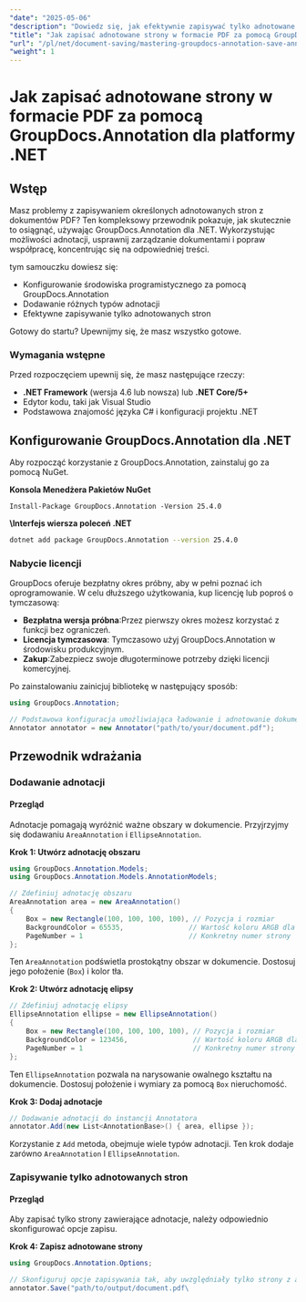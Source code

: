 ```yaml
---
"date": "2025-05-06"
"description": "Dowiedz się, jak efektywnie zapisywać tylko adnotowane strony pliku PDF za pomocą narzędzia GroupDocs.Annotation dla platformy .NET. Ulepsz zarządzanie dokumentami i współpracę dzięki temu szczegółowemu przewodnikowi."
"title": "Jak zapisać adnotowane strony w formacie PDF za pomocą GroupDocs.Annotation dla platformy .NET"
"url": "/pl/net/document-saving/mastering-groupdocs-annotation-save-annotated-pdf-pages/"
"weight": 1
---
```


# Jak zapisać adnotowane strony w formacie PDF za pomocą GroupDocs.Annotation dla platformy .NET

## Wstęp

Masz problemy z zapisywaniem określonych adnotowanych stron z dokumentów PDF? Ten kompleksowy przewodnik pokazuje, jak skutecznie to osiągnąć, używając GroupDocs.Annotation dla .NET. Wykorzystując możliwości adnotacji, usprawnij zarządzanie dokumentami i popraw współpracę, koncentrując się na odpowiedniej treści.

tym samouczku dowiesz się:
- Konfigurowanie środowiska programistycznego za pomocą GroupDocs.Annotation
- Dodawanie różnych typów adnotacji
- Efektywne zapisywanie tylko adnotowanych stron

Gotowy do startu? Upewnijmy się, że masz wszystko gotowe.

### Wymagania wstępne

Przed rozpoczęciem upewnij się, że masz następujące rzeczy:
- **.NET Framework** (wersja 4.6 lub nowsza) lub **.NET Core/5+**
- Edytor kodu, taki jak Visual Studio
- Podstawowa znajomość języka C# i konfiguracji projektu .NET

## Konfigurowanie GroupDocs.Annotation dla .NET

Aby rozpocząć korzystanie z GroupDocs.Annotation, zainstaluj go za pomocą NuGet.

**Konsola Menedżera Pakietów NuGet**

```plaintext
Install-Package GroupDocs.Annotation -Version 25.4.0
```

**\Interfejs wiersza poleceń .NET**

```bash
dotnet add package GroupDocs.Annotation --version 25.4.0
```

### Nabycie licencji

GroupDocs oferuje bezpłatny okres próbny, aby w pełni poznać ich oprogramowanie. W celu dłuższego użytkowania, kup licencję lub poproś o tymczasową:
- **Bezpłatna wersja próbna**:Przez pierwszy okres możesz korzystać z funkcji bez ograniczeń.
- **Licencja tymczasowa**: Tymczasowo użyj GroupDocs.Annotation w środowisku produkcyjnym.
- **Zakup**:Zabezpiecz swoje długoterminowe potrzeby dzięki licencji komercyjnej.

Po zainstalowaniu zainicjuj bibliotekę w następujący sposób:

```csharp
using GroupDocs.Annotation;

// Podstawowa konfiguracja umożliwiająca ładowanie i adnotowanie dokumentów
Annotator annotator = new Annotator("path/to/your/document.pdf");
```

## Przewodnik wdrażania

### Dodawanie adnotacji

#### Przegląd

Adnotacje pomagają wyróżnić ważne obszary w dokumencie. Przyjrzyjmy się dodawaniu `AreaAnnotation` i `EllipseAnnotation`.

**Krok 1: Utwórz adnotację obszaru**

```csharp
using GroupDocs.Annotation.Models;
using GroupDocs.Annotation.Models.AnnotationModels;

// Zdefiniuj adnotację obszaru
AreaAnnotation area = new AreaAnnotation()
{
    Box = new Rectangle(100, 100, 100, 100), // Pozycja i rozmiar
    BackgroundColor = 65535,                // Wartość koloru ARGB dla podświetlenia
    PageNumber = 1                          // Konkretny numer strony
};
```

Ten `AreaAnnotation` podświetla prostokątny obszar w dokumencie. Dostosuj jego położenie (`Box`) i kolor tła.

**Krok 2: Utwórz adnotację elipsy**

```csharp
// Zdefiniuj adnotację elipsy
EllipseAnnotation ellipse = new EllipseAnnotation()
{
    Box = new Rectangle(100, 100, 100, 100), // Pozycja i rozmiar
    BackgroundColor = 123456,                // Wartość koloru ARGB dla podświetlenia
    PageNumber = 1                           // Konkretny numer strony
};
```

Ten `EllipseAnnotation` pozwala na narysowanie owalnego kształtu na dokumencie. Dostosuj położenie i wymiary za pomocą `Box` nieruchomość.

**Krok 3: Dodaj adnotacje**

```csharp
// Dodawanie adnotacji do instancji Annotatora
annotator.Add(new List<AnnotationBase>() { area, ellipse });
```

Korzystanie z `Add` metoda, obejmuje wiele typów adnotacji. Ten krok dodaje zarówno `AreaAnnotation` I `EllipseAnnotation`.

### Zapisywanie tylko adnotowanych stron

#### Przegląd

Aby zapisać tylko strony zawierające adnotacje, należy odpowiednio skonfigurować opcje zapisu.

**Krok 4: Zapisz adnotowane strony**

```csharp
using GroupDocs.Annotation.Options;

// Skonfiguruj opcje zapisywania tak, aby uwzględniały tylko strony z adnotacjami
annotator.Save("path/to/output/document.pdf\